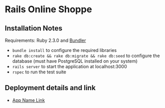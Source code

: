 # Rails Online Shoppe

## Installation Notes

Requirements: Ruby 2.3.0 and [Bundler](http://bundler.io/)

- `bundle install` to configure the required libraries
- `rake db:create && rake db:migrate && rake db:seed` to configure the database (must have PostgreSQL installed on your system)
- `rails server` to start the application at localhost:3000
- `rspec` to run the test suite

## Deployment details and link

- [App Name Link](https://enigmatic-spire-42110.herokuapp.com)

